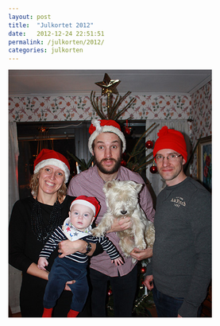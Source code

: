 ```yaml
---
layout: post
title:  "Julkortet 2012"
date:   2012-12-24 22:51:51
permalink: /julkorten/2012/
categories: julkorten
---
```


![Julkortet 2012](/img/julkorten/2012/kortet.jpg)
